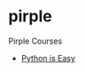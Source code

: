 # pirple
Pirple Courses
- [Python is Easy](https://github.com/michaeldperez/pirple/tree/master/python-is-easy)
